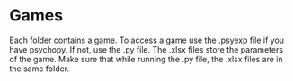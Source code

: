 # Games
Each folder contains a game. To access a game use the .psyexp file if you have psychopy. If not, use the .py file. The .xlsx files store the parameters of the game. Make sure that while running the .py file, the .xlsx files are in the same folder.

